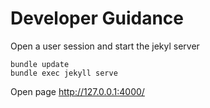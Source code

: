 # Developer Guidance

Open a user session and start the jekyl server

    bundle update
    bundle exec jekyll serve

Open page http://127.0.0.1:4000/ 